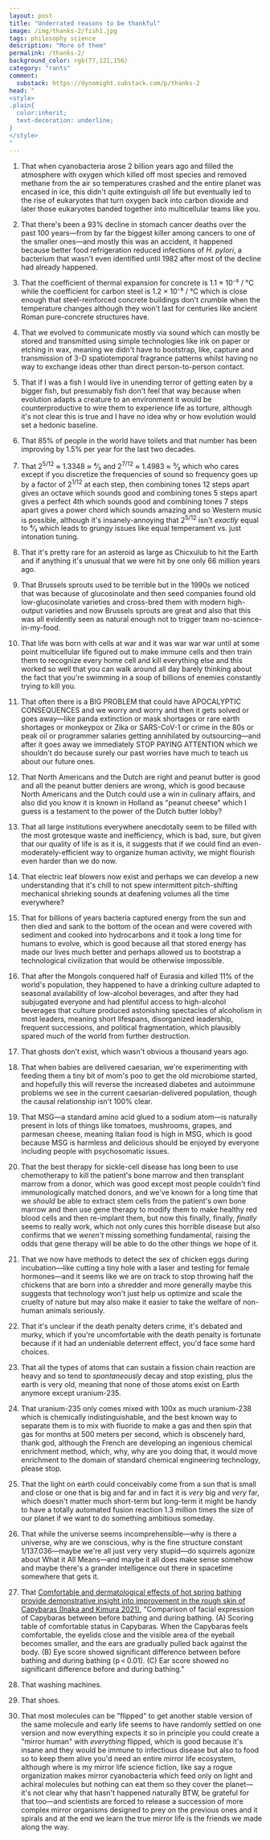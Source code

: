 ```yaml
---
layout: post
title: "Underrated reasons to be thankful"
image: /img/thanks-2/fish1.jpg
tags: philosophy science
description: "More of them"
permalink: /thanks-2/
background_color: rgb(77,121,156)
category: "rants"
comment:
  substack: https://dynomight.substack.com/p/thanks-2
head: "
<style>
.plain{
  color:inherit;
  text-decoration: underline;
}
</style>
"
---
```


1. That when cyanobacteria arose 2 billion years ago and filled the atmosphere with oxygen which killed off most species and removed methane from the air so temperatures crashed and the entire planet was encased in ice, this didn't quite extinguish *all* life but eventually led to the rise of eukaryotes that turn oxygen back into carbon dioxide and later those eukaryotes banded together into multicellular teams like you.

2. That there's been a 93% decline in stomach cancer deaths over the past 100 years—from by far the biggest killer among cancers to one of the smaller ones—and mostly this was an accident, it happened because better food refrigeration reduced infections of *H. pylori*, a bacterium that wasn't even identified until 1982 after most of the decline had already happened.

3. That the coefficient of thermal expansion for concrete is 1.1 × 10⁻⁵ / °C while the coefficient for carbon steel is 1.2  × 10⁻⁵ / °C which is close enough that steel-reinforced concrete buildings don't crumble when the temperature changes although they won't last for centuries like ancient Roman pure-concrete structures have.

4. That we evolved to communicate mostly via sound which can mostly be stored and transmitted using simple technologies like ink on paper or etching in wax, meaning we didn't have to bootstrap, like, capture and transmission of 3-D spatiotemporal fragrance patterns whilst having no way to exchange ideas other than direct person-to-person contact.

5. That if I was a fish I would live in unending terror of getting eaten by a bigger fish, but presumably fish don't feel that way because when evolution adapts a creature to an environment it would be counterproductive to wire them to experience life as torture, although it's not clear this is true and I have no idea why or how evolution would set a hedonic baseline.

6. That 85% of people in the world have toilets and that number has been improving by 1.5% per year for the last two decades.

7. That 2<sup>5/12</sup> ≈ 1.3348 ≈ ⁴⁄₃ and 2<sup>7/12</sup> ≈ 1.4983 ≈ ³⁄₂ which who cares except if you discretize the frequencies of sound so frequency goes up by a factor of 2<sup>1/12</sup> at each step, then combining tones 12 steps apart gives an octave which sounds good and combining tones 5 steps apart gives a perfect 4th which sounds good and combining tones 7 steps apart gives a power chord which sounds amazing and so Western music is possible, although it's insanely-annoying that 2<sup>5/12</sup> isn't *exactly* equal to ⁴⁄₃ which leads to grungy issues like equal temperament vs. just intonation tuning.

8. That it's pretty rare for an asteroid as large as Chicxulub to hit the Earth and if anything it's unusual that we were hit by one only 66 million years ago.

9. That Brussels sprouts used to be terrible but in the 1990s we noticed that was because of glucosinolate and then seed companies found old low-glucosinolate varieties and cross-bred them with modern high-output varieties and now Brussels sprouts are great and also that this was all evidently seen as natural enough not to trigger team no-science-in-my-food.

10. That life was born with cells at war and it was war war war until at some point multicellular life figured out to make immune cells and then train them to recognize every home cell and kill everything else and this worked so well that you can walk around all day barely thinking about the fact that you're swimming in a soup of billions of enemies constantly trying to kill you.

11. That often there is a BIG PROBLEM that could have APOCALYPTIC CONSEQUENCES and we worry and worry and then it gets solved or goes away—like panda extinction or mask shortages or rare earth shortages or monkeypox or Zika or SARS-CoV-1 or crime in the 80s or peak oil or programmer salaries getting annihilated by outsourcing—and after it goes away we immediately STOP PAYING ATTENTION which we shouldn't do because surely our past worries have much to teach us about our future ones.

12. That North Americans and the Dutch are right and peanut butter is good and all the peanut butter deniers are wrong, which is good because North Americans and the Dutch could use a win in culinary affairs, and also did you know it is known in Holland as "peanut cheese" which I guess is a testament to the power of the Dutch butter lobby?

13. That all large institutions everywhere anecdotally seem to be filled with the most grotesque waste and inefficiency, which is bad, sure, but given that our quality of life is as it is, it suggests that if we could find an even-moderately-efficient way to organize human activity, we might flourish even harder than we do now.

14. That electric leaf blowers now exist and perhaps we can develop a new understanding that it's chill to not spew intermittent pitch-shifting mechanical shrieking sounds at deafening volumes all the time everywhere?

15. That for billions of years bacteria captured energy from the sun and then died and sank to the bottom of the ocean and were covered with sediment and cooked into hydrocarbons and it took a long time for humans to evolve, which is good because all that stored energy has made our lives much better and perhaps allowed us to bootstrap a technological civilization that would be otherwise impossible.

16. That after the Mongols conquered half of Eurasia and killed 11% of the world's population, they happened to have a drinking culture adapted to seasonal availability of low-alcohol beverages, and after they had subjugated everyone and had plentiful access to high-alcohol beverages that culture produced astonishing spectacles of alcoholism in most leaders, meaning short lifespans, disorganized leadership, frequent successions, and political fragmentation, which plausibly spared much of the world from further destruction.

17. That ghosts don't exist, which wasn't obvious a thousand years ago.

18. That when babies are delivered caesarian, we're experimenting with feeding them a tiny bit of mom's poo to get the old microbiome started, and hopefully this will reverse the increased diabetes and autoimmune problems we see in the current caesarian-delivered population, though the causal relationship isn't 100% clear.

19. That MSG—a standard amino acid glued to a sodium atom—is naturally present in lots of things like tomatoes, mushrooms, grapes, and parmesan cheese, meaning Italian food is high in MSG, which is good because MSG is harmless and delicious should be enjoyed by everyone including people with psychosomatic issues.

20. That the best therapy for sickle-cell disease has long been to use chemotherapy to kill the patient's bone marrow and then transplant marrow from a donor, which was good except most people couldn't find immunologically matched donors, and we've known for a long time that we *should* be able to extract stem cells from the patient's own bone marrow and then use gene therapy to modify them to make healthy red blood cells and then re-implant them, but now this finally, finally, *finally* seems to really work, which not only cures this horrible disease but also confirms that we *weren't* missing something fundamental, raising the odds that gene therapy will be able to do the other things we hope of it.

21. That we now have methods to detect the sex of chicken eggs during incubation—like cutting a tiny hole with a laser and testing for female hormones—and it seems like we are on track to stop throwing half the chickens that are born into a shredder and more generally maybe this suggests that technology won't just help us optimize and scale the cruelty of nature but may also make it easier to take the welfare of non-human animals seriously.

22. That it's unclear if the death penalty deters crime, it's debated and murky, which if you're uncomfortable with the death penalty is fortunate because if it had an undeniable deterrent effect, you'd face some hard choices.

23. That all the types of atoms that can sustain a fission chain reaction are heavy and so tend to *spontaneously* decay and stop existing, plus the earth is very old, meaning that none of those atoms exist on Earth anymore except uranium-235. 

24. That uranium-235 only comes mixed with 100x as much uranium-238 which is chemically indistinguishable, and the best known way to separate them is to mix with fluoride to make a gas and then spin that gas for months at 500 meters per second, which is obscenely hard, thank god, although the French are developing an ingenious chemical enrichment method, which, why, why are you doing that, it would move enrichment to the domain of standard chemical engineering technology, please stop.

25. That the light on earth could conceivably come from a sun that is small and close or one that is big and far and in fact it is *very* big and *very* far, which doesn't matter much short-term but long-term it might be handy to have a totally automated fusion reaction 1.3 million times the size of our planet if we want to do something ambitious someday.

26. That while the universe seems incomprehensible—why is there a universe, why are we conscious, why is the fine structure constant 1/137.036—maybe we're all just very very stupid—do squirrels agonize about What it All Means—and maybe it all does make sense somehow and maybe there's a grander intelligence out there in spacetime somewhere that gets it.

27. That <a class="plain" href="https://doi.org/10.1038%2Fs41598-021-03102-4">Comfortable and dermatological effects of hot spring bathing provide demonstrative insight into improvement in the rough skin of Capybaras (Inaka and Kimura 2021)</a>, "Comparison of facial expression of Capybaras between before bathing and during bathing. (A) Scoring table of comfortable status in Capybaras. When the Capybaras feels comfortable, the eyelids close and the visible area of the eyeball becomes smaller, and the ears are gradually pulled back against the body. (B) Eye score showed significant difference between before bathing and during bathing (p < 0.01). (C) Ear score showed no significant difference before and during bathing."

28. That washing machines.

29. That shoes.

30. That most molecules can be "flipped" to get another stable version of the same molecule and early life seems to have randomly settled on one version and now everything expects it so in principle you could create a "mirror human" with *everything* flipped, which is good because it's insane and they would be immune to infectious disease but also to food so to keep them alive you'd need an entire mirror life ecosystem, although where is my mirror life science fiction, like say a rogue organization makes mirror cyanobacteria which feed only on light and achiral molecules but nothing can eat them so they cover the planet—it's not clear why that hasn't happened naturally BTW, be grateful for that too—and scientists are forced to release a succession of more complex mirror organisms designed to prey on the previous ones and it spirals and at the end we learn the true mirror life is the friends we made along the way.